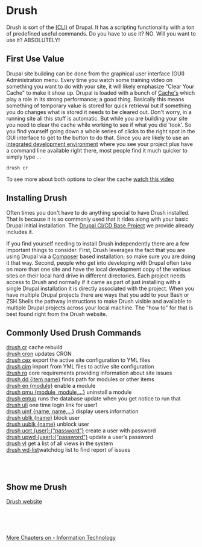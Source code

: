 # Drush

Drush is sort of the [(CLI)](https://www.techtarget.com/searchwindowsserver/definition/command-line-interface-CLI?Offer=abt_pubpro_AI-Insider) of Drupal.  It has a scripting functionality with a ton of predefined useful commands.  Do you have to use it? NO.  Will you want to use it? ABSOLUTELY!

## First Use Value

Drupal site building can be done from the graphical user interface (GUI) Administration menu.  Every time you watch some training video on something you want to do with your site, it will likely emphasize "Clear Your Cache" to make it show up.  Drupal is loaded with a bunch of [Cache's](https://www.drupal.org/docs/7/managing-site-performance-and-scalability/caching-to-improve-performance/caching-overview) which play a role in its strong performance; a good thing.  Basically this means something of temporary value is stored for quick retrieval but if something you do changes what is stored it needs to be cleared out.  Don't worry, in a running site all this stuff is automatic.  But while you are building your site you need to clear the cache while working to see if what you did 'took'.   So you find yourself going down a whole series of clicks to the right spot in the GUI interface to get to the button to do that.  Since you are likely to use an [integrated development environment](../book/ide.md) where you see your project plus have a command line available right there, most people find it much quicker to simply type …

`drush cr`

To see more about both options to clear the cache [watch this video](https://www.youtube.com/watch?v=-evRieC6Y3U&t=41s)

## Installing Drush

Often times you don't have to do anything special to have Drush installed.  That is because it is so commonly used that it rides along with your basic Drupal initial installation.  The [Drupal CI/CD Base Project](../book/drupalcicd.md) we provide already includes it.

If you find yourself needing to install Drush independently there are a few important things to consider.  First, Drush leverages the fact that you are using Drupal via a [Composer](../book/Novice.md#setting-up-your-basic-system) based installation; so make sure you are doing it that way.  Second, people who get into developing with Drupal often take on more than one site and have the local development copy of the various sites on their local hard drive in different directories.  Each project needs access to Drush and normally if it came as part of just installing with a single Drupal installation it is directly associated with the project.  When you have multiple Drupal projects there are ways that you add to your Bash or ZSH Shells the pathway instructions to make Drush visible and available to multiple Drupal projects across your local machine.  The "how to" for that is best found right from the Drush website.

## Commonly Used Drush Commands

[drush cr](https://drushcommands.com/drush-9x/cache/cache:rebuild/) cache rebuild<br>
[drush cron](https://drushcommands.com/drush-9x/core/core:cron/) updates CRON<br>
[drush cex](https://drushcommands.com/drush-9x/config/config:export/) export the active site configuration to YML files<br>
[drush cim](https://drushcommands.com/drush-9x/config/config:import/) import from YML files to active site configuration<br>
[drush rq](https://drushcommands.com/drush-9x/core/core:requirements/) core requirements providing information about site issues<br>
[drush dd {item name}](https://drushcommands.com/drush-9x/drupal/drupal:directory/)  finds path for modules or other items <br>
[drush en {module}](https://drushcommands.com/drush-9x/pm/pm:enable/) enable a module<br>
[drush pmu {module, module,…}](https://drushcommands.com/drush-9x/pm/pm:uninstall/) uninstall a module<br>
[drush entup](https://drushcommands.com/drush-9x/entity/entity:updates/) runs the database update when you get notice to run that<br>
[drush uli](https://drushcommands.com/drush-9x/user/user:login/) one time login link for user1<br>
[drush uinf {name, name,…}](https://drushcommands.com/drush-9x/user/user:information/) display users information<br>
[drush ublk {name}](https://drushcommands.com/drush-9x/user/user:block/) block user<br>
[drush uublk {name}](https://drushcommands.com/drush-9x/user/user:unblock/) unblock user<br>
[drush ucrt {user}:{“password”}](https://drushcommands.com/drush-9x/user/user:create/) create a user with password<br>
[ drush upwd {user}:{“password”}](https://drushcommands.com/drush-9x/user/user:password/) update a user’s password<br>
[drush vl](https://drushcommands.com/drush-9x/views/views:list/) get a list of all views in the system<br>
[drush wd-list](https://drushcommands.com/drush-9x/watchdog/watchdog:list/)watchdog list to find report of issues<br>

<br>
<br>

## Show me Drush

 [Drush website](https://www.drush.org)

<br>
<br>
<br>

[More Chapters on - Information Technology](../chapters.md#information-technology)
